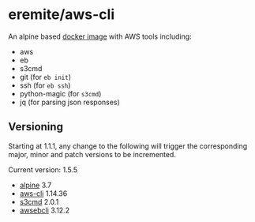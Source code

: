 # eremite/aws-cli

An alpine based [docker image](https://hub.docker.com/r/eremite/aws-cli/) with AWS tools including:

* aws
* eb
* s3cmd
* git (for `eb init`)
* ssh (for `eb ssh`)
* python-magic (for `s3cmd`)
* jq (for parsing json responses)

## Versioning

Starting at 1.1.1, any change to the following will trigger the corresponding major, minor and patch
versions to be incremented.

Current version: 1.5.5

* [alpine](https://hub.docker.com/r/library/alpine/tags/) 3.7
* [aws-cli](https://github.com/aws/aws-cli/releases) 1.14.36
* [s3cmd](https://github.com/s3tools/s3cmd/releases) 2.0.1
* [awsebcli](https://pypi.python.org/pypi/awsebcli/) 3.12.2
